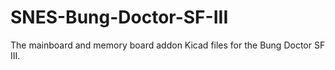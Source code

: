 # SNES-Bung-Doctor-SF-III
The mainboard and memory board addon Kicad files for the Bung Doctor SF III. 
